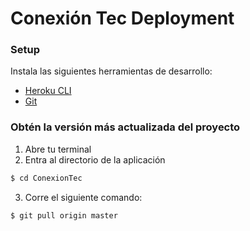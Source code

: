 # Conexión Tec Deployment

### Setup
Instala las siguientes herramientas de desarrollo:
- [Heroku CLI](https://devcenter.heroku.com/articles/heroku-cli#download-and-install)
- [Git](https://git-scm.com/downloads)

### Obtén la versión más actualizada del proyecto
1. Abre tu terminal
2. Entra al directorio de la aplicación
```bash
$ cd ConexionTec
```
3. Corre el siguiente comando:
```bash
$ git pull origin master
```

